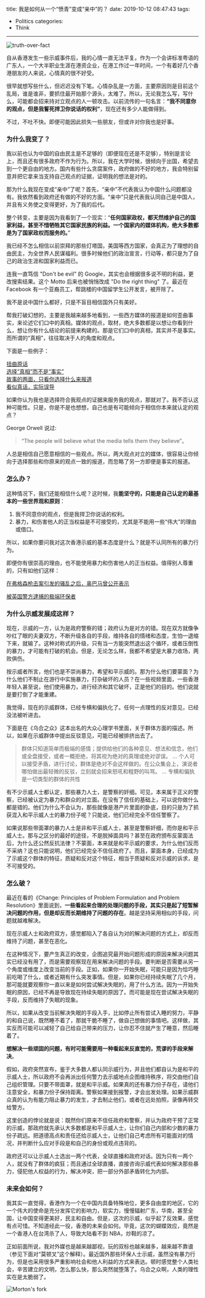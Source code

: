 title: 我是如何从一个“愤青”变成“亲中”的？
date: 2019-10-12 08:47:43
tags:
  - Politics
categories:
  - Think
---

![truth-over-fact](https://github.com/kenspirit/blog-cdn-data/blob/master/truth-over-fact.JPG?raw=true)  

自从香港发生一些示威事件后，我的心情一直无法平复。作为一个会讲标准粤语的广东人，一个大半职业生涯在港资企业，在港工作过一年时间，一个有着好几个香港朋友的人来说，心情真的很不好受。

很早就想写些什么，但迟迟没有下笔。心情杂乱是一方面，主要原因则是目前这个乱局，谁是谁非，要抓住最开始那个源头，太难了。所以，无论我怎么写，写什么，可能都会招来持对立观点的人一顿攻击。以前流传的一句名言：**“我不同意你的观点，但是我誓死捍卫你说话的权利”**，现在还有多少人能做得到。

不过，不吐不快。即便可能因此损失一些朋友，但或许对你我也是好事。


### 为什么我变了？

我以前也认为中国的自由民主是不足够的（即便现在还是不足够），特别是言论上，而且还有很多政府不作为行为。所以，我在大学时候，很倾向于出国，希望去到一个更自由的地方。国内有些什么贪腐案件，政府做的不好的地方，我会特别留意并把它拿来当支持自己观点的证据，证明我的想法是对的。

那为什么我现在变成“亲中”了呢？首先，“亲中”不代表我认为中国什么问题都没有。我依然看到政府还有做的不好的方面。“亲中”只是代表我认同自己是中国人，并且有义务使之变得更好，为了我的后代。

整个转变，主要是因为我看到了一个现实：“**任何国家政权，都天然维护自己的国家利益，甚至不惜牺牲其它国家民族的利益。一个国家内的媒体机构，绝大多数都是为了国家政权而服务的。**”

我已经不怎么相信以前崇拜的那些灯塔国，美国等西方国家，会真正为了理想的自由民主，为全世界人民谋福利。很多时候他们的政治宣言，行动等，都只是为了自己的政治生涯和国家利益而已。

连我一直笃信 "Don't be evil" 的 Google，其实也会根据很多说不明的利益，更改搜索结果。这个 Motto 后来也被悄悄改成 "Do the right thing" 了。最近在 Facebook 有一个亚裔员工，帮跳楼的中国留学生公开发言，被开除了。

我不是说中国什么都好，只是不盲目相信国外只有美好。

帮我打破幻想的，主要是我越来越多地看到，一些西方媒体的报道是如何歪曲事实，来论述它们口中的真相。媒体的观点，取材，绝大多数都是以想让你看到什么，想让你有什么结论的前提来构建的。那是它们口中的真相，其实并不是事实。而所谓的“真相”，往往取决于人的角度和观点。

下面是一些例子：

[扭曲原话](https://weibo.com/1401527553/I3PBNlNkn)  
[选择“真相”而不是“事实”](https://weibo.com/1401527553/I1n3Of3IU)  
[故事的两面，只看你选择什么来报道](https://weibo.com/1401527553/HETZoFBJs)  
[看似真话，实际误导](https://weibo.com/1401527553/I98cf3ARZ)  

如果你认为我也是选择符合我观点的证据来服务我的观点，那就对了。我不否认这种可能性。只是，你是不是也想想，自己也是有可能倾向于相信你本来就认定的观点？

George Orwell 说过:  

>“The people will believe what the media tells them they believe”。

人总是相信自己愿意相信的一些观点。所以，两大观点对立的媒体，很容易让你倾向于选择那些和你原来的观点一致的报道，而忽略了另一方即便是事实的报道。


### 怎么办？

这种情况下，我们还能相信什么呢？这时候，我**能坚守的，只能是自己认定的最基本的一些世界观和原则**：

1. 我不同意你的观点，但是我捍卫你说话的权利。  
2. 暴力，和伤害他人的正当权益是不可接受的，尤其是不能用一些“伟大”的理由或借口。

所以，如果你要问我对这次香港示威的基本态度是什么？就是不认同所有的暴力行为。

即便你有很崇高的理由，也不能使用暴力和伤害他人的正当权益。值得别人尊重的，只有如他们这样：

[在弗格森枪击案引发的骚乱之后，奥巴马曾公开表示](https://weibo.com/1401527553/Ia4dJg7xV)

[被英国警方逮捕的极端环保者](https://weibo.com/1750070171/IavWJ5x8m)


### 为什么示威发展成这样？

现在，示威的一方，认为是政府警察的错；政府认为是对方的错。现在双方就像争吵红了眼的夫妻双方，不断升级各自的手段，维持各自的情绪和态度，生怕一退缩下来，就输了。这种对称式的升级，只有当一方能突然退出这个循环，或者压倒性的暴力，才可能有打破的机会。但是，无论怎么样，我都不希望是大暴力收场，两败俱伤。

按示威者所言，他们也是不崇尚暴力，希望和平示威的。那为什么他们要蒙面？为什么他们不制止在游行中实施暴力，打杂破坏的人员？在一些视频里面，一些香港年轻人甚至说，他们使用暴力，进行经济和其它破坏，正是他们的目的。他们说就是要打倒了才能重建。

我觉得，现在的示威群体，已经专横和偏执化了。任何一点理性的反对意见，已经没法被听进去。

下面是在《乌合之众》这本出名的大众心理学书里面，关于群体方面的描述。所以，如果在示威群体中提出反驳意见，可能已经被排挤出去了。

>群体只知道简单而极端的感情；提供给他们的各种意见、想法和信念，他们或全盘接受，或者一概拒绝，将其视为绝对的真理或绝对谬误。
>...
>个人可以接受矛盾，进行讨论，群体是绝对不会这样做的。在公众集会上，演说者哪怕做出最轻微的反驳，立刻就会招来怒吼和粗野的叫骂。
>...
>专横和偏执是一切类型的群体的共性


有不少示威人士都认定，那些暴力人士，是警察的奸细。可见，本来属于正义的警察，已经被认定为暴力和群众的对立面。在没有了信任的基础上，可以说你做什么都是错的。他们为什么不会认为，那些就像是港产片里面的卧底，目的只是为了抓获混入和平示威人士的暴力份子呢？只能说，他们已经完全不信任警察了。  

如果说那些带面罩的暴力人士是非和平示威人士，甚至是警察奸细，而你是和平示威人士。那与之区分的最好的途径，不是脱掉面具吗？甚至在政府颁布反蒙面法后，为什么还公然反抗法律？不蒙面，本来就是和平示威的要求，为什么他们反而不采纳？这也只能说明，他们已经完全不信任政府了。而且，蒙面本身，已经成为了示威这个群体的特征，质疑和反对这个特征，相当于质疑和反对示威的诉求，是不可接受的。


### 怎么破？

最近在看的《Change: Principles of Problem Formulation and Problem Resolution》里面说到，**一些看起来合理的处理问题的手段，其实只是起了短暂解决问题的作用，但是却反而长期维持了问题的存在**。越是坚持采用相似的手段，问题就越难解决。

现在示威人士和政府双方，感觉都陷入了各自认为对的解决问题的方式上，却反而维持了问题，甚至在恶化。

在这种情况下，要产生真正的改变，企图追究最开始问题形成的原因来解决问题其实已经没有用了，而是需要观察现在用来解决问题的手段。要判断是否需要从另一个角度或维度上改变当前的手段。正如，如果你一开始失眠，可能只是因为恰巧睡前吃喝了什么，或者近期有什么突发事情。但是，如果你已经持续失眠了几个月，那可能就要观察你一直以来是如何尝试解决失眠的，用了什么方法。因为一开始失眠的原因，已经不再是导致现在持续失眠的原因了。而可能是现在尝试解决失眠的手段，反而维持了失眠的现象。

所以，如果从改变当前解决失眠的手段入手，比如停止所有尝试入睡的努力，平静的和自己说，既然睡不着了，那就干脆不睡了，做自己想做的事情吧。这样做，其实反而可能可以减轻了自己给自己带来的压力，让你忍不住就产生了睡意，然后睡着了。

**想解决一些顽固的问题，有时可能需要用一种看起来反直觉的，荒谬的手段来解决**。

假如，政府突然宣布，鉴于大多数人都认同示威行为，并且他们都自认为是和平的示威人士，所以政府不会再派出任何警力去示威地点企图维持秩序，将交由他们自己组织管理。只要不带面罩，就是和平示威。如果真的还有暴力份子存在，请他们注意安全，和暴力份子保持距离。警察如果接到报警，才会出发处理。如果示威群众真的认为有能力阻止暴力的发生，才去制止他们，或者在远处拍照，录像再转交给警方。

这里创造的悖论就是说：既然你们原来不信任政府和警察，并认为政府干预了正常的示威，那政府就先承认大多数都是和平示威人士，让你们自己内部和少数的暴力份子疏远。把道德高点和责任还给示威人士，让他们自己考虑所有可能面对的情况，并判断什么应对手段是和自己的身份或观点违背的。

政府还可以让示威人士选出一两个代表，全球直播和政府对话。因为只有一两个人，就没有了群体的疯狂；而且通过全球直播，直接咨询示威代表如何解决那些暴力，侵犯他人权益的行为，解决冲突，把一部分外部矛盾转化为内部。


### 未来会如何？

我其实一直觉得，香港作为一个在中国内具备特殊地位，更多自由度的地区，它的一个伟大的使命是充分发挥它的影响力，软实力，慢慢辐射广东，华南，甚至全国，让中国变得更美好，民主和自由。但是，这次的示威，似乎起了反效果，感觉有点可惜。不知道经此一役，香港的未来会如何。毕竟，这次的蝴蝶效应，竟然是一个香港人在台湾杀了人，导致大陆看不到 NBA，炒鞋的凉了。

正如前面所说，我对外媒也是越来越鄙视，玩的双标也越来越多，越来越不靠谱（参见下面对“莫顿叉”这个解释）。最近国外那些环保人士示威，虽然没有暴力行为，但是也采用很多严重影响社会和他人利益的方式来表达。顿时感觉整个人类社会，辛苦建立的文明，怎么那么快，那么突然就堕落了。乌合之众啊，人类的理性实在是太脆弱了。

![Morton's fork](https://github.com/kenspirit/blog-cdn-data/blob/master/Morton's%20fork.jpg?raw=true)  
